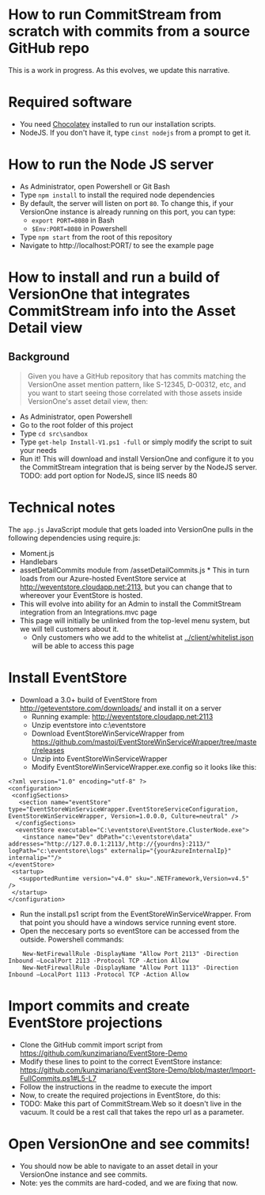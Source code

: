 # How to run CommitStream from scratch with commits from a source GitHub repo

This is a work in progress. As this evolves, we update this narrative.

# Required software

* You need [Chocolatey](http://chocolatey.org/) installed to run our installation scripts.
* NodeJS. If you don't have it, type `cinst nodejs` from a prompt to get it.

# How to run the Node JS server

* As Administrator, open Powershell or Git Bash
* Type `npm install` to install the required node dependencies
* By default, the server will listen on port `80`. To change this, if your VersionOne instance is already running on this port, you can type:
  * `export PORT=8080` in Bash
  * `$Env:PORT=8080` in Powershell
* Type `npm start` from the root of this repository
* Navigate to http://localhost:PORT/ to see the example page

# How to install and run a build of VersionOne that integrates CommitStream info into the Asset Detail view

## Background
> Given you have a GitHub repository that has commits matching the VersionOne asset mention pattern, like S-12345, D-00312, etc, and you want to start seeing those correlated with those assets inside VersionOne's asset detail view, then:

* As Administrator, open Powershell
* Go to the root folder of this project
* Type `cd src\sandbox`
* Type `get-help Install-V1.ps1 -full` or simply modify the script to suit your needs
* Run it! This will download and install VersionOne and configure it to you the CommitStream integration that is being server by the NodeJS server. TODO: add port option for NodeJS, since IIS needs 80

# Technical notes

The `app.js` JavaScript module that gets loaded into VersionOne pulls in the following dependencies using require.js: 
  * Moment.js
  * Handlebars
  * assetDetailCommits module from <nodeServerUrl>/assetDetailCommits.js
          * This in turn loads from our Azure-hosted EventStore service at http://weventstore.cloudapp.net:2113, but you can change that to whereover your EventStore is hosted.
* This will evolve into ability for an Admin to install the CommitStream integration from an Integrations.mvc page
* This page will initially be unlinked from the top-level menu system, but we will tell customers about it.
  * Only customers who we add to the whitelist at [../client/whitelist.json](../client/whitelist.json) will be able to access this page

# Install EventStore
* Download a 3.0+ build of EventStore from http://geteventstore.com/downloads/ and install it on a server
  * Running example: http://weventstore.cloudapp.net:2113
  * Unzip eventstore into c:\eventstore
  * Download EventStoreWinServiceWrapper from https://github.com/mastoj/EventStoreWinServiceWrapper/tree/master/releases
  * Unzip into EventStoreWinServiceWrapper
  * Modify EventStoreWinServiceWrapper.exe.config so it looks like this:

 ```
 <?xml version="1.0" encoding="utf-8" ?>
 <configuration>
  <configSections>
    <section name="eventStore" type="EventStoreWinServiceWrapper.EventStoreServiceConfiguration,   EventStoreWinServiceWrapper, Version=1.0.0.0, Culture=neutral" />
   </configSections>
   <eventStore executable="C:\eventstore\EventStore.ClusterNode.exe">
     <instance name="Dev" dbPath="c:\eventstore\data"    addresses="http://127.0.0.1:2113/,http://{yourdns}:2113/" logPath="c:\eventstore\logs" externalip="{yourAzureInternalIp}" internalip=""/>
 </eventStore>
  <startup>
    <supportedRuntime version="v4.0" sku=".NETFramework,Version=v4.5" />
  </startup>
</configuration>
 ```
 * Run the install.ps1 script from the EventStoreWinServiceWrapper. From that point you should have a windows service running event store.
 * Open the neccesary ports so eventStore can be accessed from the outside. Powershell commands:
```
	New-NetFirewallRule -DisplayName "Allow Port 2113" -Direction Inbound –LocalPort 2113 -Protocol TCP -Action Allow
	New-NetFirewallRule -DisplayName "Allow Port 1113" -Direction Inbound –LocalPort 1113 -Protocol TCP -Action Allow
```

# Import commits and create EventStore projections
* Clone the GitHub commit import script from https://github.com/kunzimariano/EventStore-Demo
* Modify these lines to point to the correct EventStore instance: https://github.com/kunzimariano/EventStore-Demo/blob/master/Import-FullCommits.ps1#L5-L7
* Follow the instructions in the readme to execute the import
* Now, to create the required projections in EventStore, do this:
* TODO: Make this part of CommitStream.Web so it doesn't live in the vacuum. It could be a rest call that takes the repo url as a parameter.

# Open VersionOne and see commits!
* You should now be able to navigate to an asset detail in your VersionOne instance and see commits.
* Note: yes the commits are hard-coded, and we are fixing that now.
